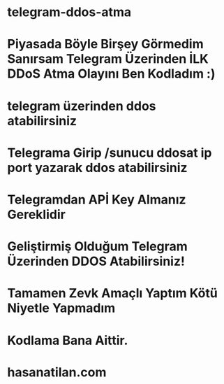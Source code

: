 # telegram-ddos-atma
# Piyasada Böyle Birşey Görmedim Sanırsam Telegram Üzerinden İLK DDoS Atma Olayını Ben Kodladım :)
# telegram üzerinden ddos atabilirsiniz
# Telegrama Girip /sunucu ddosat ip port yazarak ddos atabilirsiniz
# Telegramdan APİ Key Almanız Gereklidir
# Geliştirmiş Olduğum Telegram Üzerinden DDOS Atabilirsiniz!
# Tamamen Zevk Amaçlı Yaptım Kötü Niyetle Yapmadım
# Kodlama Bana Aittir.
# hasanatilan.com
